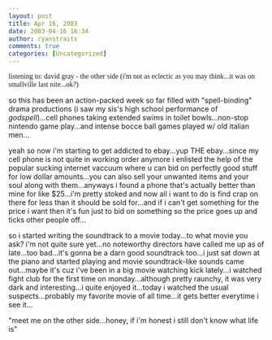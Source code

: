 ```yaml
---
layout: post
title: Apr 16, 2003
date: 2003-04-16 16:34
author: ryanstraits
comments: true
categories: [Uncategorized]
---
```

<span style="font-family:Verdana;">listening to: david gray - the other side (i'm not as eclectic as you may think...it was on smallville last nite...ok?)</span>

so this has been an action-packed week so far filled with "spell-binding" drama productions (i saw my sis's high school performance of <em>godspell</em>)...cell phones taking extended swims in toilet bowls...non-stop nintendo game play...and intense bocce ball games played w/ old italian men...

yeah so now i'm starting to get addicted to ebay...yup THE ebay...since my cell phone is not quite in working order anymore i enlisted the help of the popular sucking internet vaccuum where u can bid on perfectly good stuff for low dollar amounts...you can also sell your unwanted items and your soul along with them...anyways i found a phone that's actually better than mine for like $25...i'm pretty stoked and now all i want to do is find crap on there for less than it should be sold for...and if i can't get something for the price i want then it's fun just to bid on something so the price goes up and ticks other people off...

so i started writing the soundtrack to a movie today...to what movie you ask? i'm not quite sure yet...no noteworthy directors have called me up as of late...too bad...it's gonna be a darn good soundtrack too...i just sat down at the piano and started playing and movie soundtrack-like sounds came out...maybe it's cuz i've been in a big movie watching kick lately...i watched fight club for the first time on monday...although pretty raunchy, it was very dark and interesting...i quite enjoyed it...today i watched the usual suspects...probably my favorite movie of all time...it gets better everytime i see it...

"meet me on the other side...honey, if i'm honest i still don't know what life is"

&nbsp;
